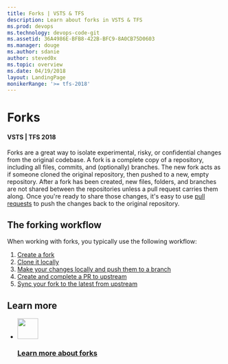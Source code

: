```yaml
---
title: Forks | VSTS & TFS     
description: Learn about forks in VSTS & TFS  
ms.prod: devops
ms.technology: devops-code-git 
ms.assetid: 36A4986E-BFB8-422B-BFC9-8A0CB75D0603    
ms.manager: douge
ms.author: sdanie
author: steved0x
ms.topic: overview
ms.date: 04/19/2018
layout: LandingPage
monikerRange: '>= tfs-2018'
---
```



# Forks

#### VSTS | TFS 2018

Forks are a great way to isolate experimental, risky, or confidential changes from the original codebase. A fork is a complete copy of a repository, including all files, commits, and (optionally) branches. The new fork acts as if someone cloned the original repository, then pushed to a new, empty repository.
After a fork has been created, new files, folders, and branches are not shared between the repositories unless a pull request carries them along. Once you're ready to share those changes, it's easy to use [pull requests](pull-requests.md) to push the changes back to the original repository.

## The forking workflow

When working with forks, you typically use the following workflow:

1. [Create a fork](concepts/forks.md#create-fork)
2. [Clone it locally](concepts/forks.md#clone-locally)
3. [Make your changes locally and push them to a branch](concepts/forks.md#push-changes)
4. [Create and complete a PR to upstream](concepts/forks.md#create-pr)
5. [Sync your fork to the latest from upstream](concepts/forks.md#sync-fork)


## Learn more

<ul class="panelContent cardsFTitle">
    <li>
        <a href="concepts/forks.md">
        <div class="cardSize">
            <div class="cardPadding">
                <div class="card">
                    <div class="cardImageOuter">
                        <div class="cardImage">
                            <img width="48" height="48" alt="" src="https://docs.microsoft.com/media/common/i_forks.svg" />
                        </div>
                    </div>
                    <div class="cardText">
                        <h3>Learn more about forks</h3>
                    </div>
                </div>
            </div>
        </div>
        </a>
    </li>
 </ul>



